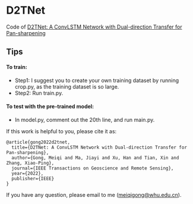 # D2TNet
Code of [D2TNet: A ConvLSTM Network with Dual-direction Transfer for Pan-sharpening](https://ieeexplore.ieee.org/abstract/document/9761261)

Tips
---------
#### To train:<br>
* Step1: I suggest you to create your own training dataset by running crop.py, as the training dataset is so large.
* Step2: Run train.py.

#### To test with the pre-trained model:<br>
* In model.py, comment out the 20th line, and run main.py.

If this work is helpful to you, please cite it as:
```
@article{gong2022d2tnet,
  title={D2TNet: A ConvLSTM Network with Dual-direction Transfer for Pan-sharpening},
  author={Gong, Meiqi and Ma, Jiayi and Xu, Han and Tian, Xin and Zhang, Xiao-Ping},
  journal={IEEE Transactions on Geoscience and Remote Sensing},
  year={2022},
  publisher={IEEE}
}
```

If you have any question, please email to me (meiqigong@whu.edu.cn).
